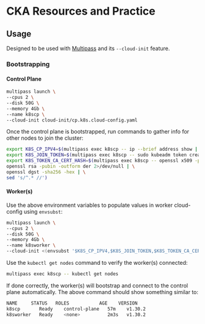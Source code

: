 # CKA Resources and Practice

## Usage

Designed to be used with [Multipass](https://multipass.run) and its `--cloud-init` feature.

### Bootstrapping

#### Control Plane

```bash
multipass launch \
--cpus 2 \
--disk 50G \
--memory 4Gb \
--name k8scp \
--cloud-init cloud-init/cp.k8s.cloud-config.yaml
```

Once the control plane is bootstrapped, run commands to gather info for other nodes to join the cluster:

```bash
export K8S_CP_IPV4=$(multipass exec k8scp -- ip --brief address show | grep ens3 | awk '{print $3}' | cut -d / -f 1)
export K8S_JOIN_TOKEN=$(multipass exec k8scp -- sudo kubeadm token create)
export K8S_TOKEN_CA_CERT_HASH=$(multipass exec k8scp -- openssl x509 -pubkey -in /etc/kubernetes/pki/ca.crt | \
openssl rsa -pubin -outform der 2>/dev/null | \
openssl dgst -sha256 -hex | \
sed 's/^.* //')
```

#### Worker(s)

Use the above environment variables to populate values in worker cloud-config using `envsubst`:

```bash
multipass launch \
--cpus 2 \
--disk 50G \
--memory 4Gb \
--name k8sworker \
--cloud-init <(envsubst '$K8S_CP_IPV4,$K8S_JOIN_TOKEN,$K8S_TOKEN_CA_CERT_HASH' cloud-init/worker.k8s.cloud-config.yaml)
```

Use the `kubectl get nodes` command to verify the worker(s) connected:

```bash
multipass exec k8scp -- kubectl get nodes
```

If done correctly, the worker(s) will bootstrap and connect to the control plane automatically. The above command should show something similar to:

```bash
NAME     STATUS   ROLES           AGE    VERSION
k8scp       Ready    control-plane   57m    v1.30.2
k8sworker   Ready    <none>          2m3s   v1.30.2
```
